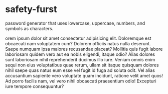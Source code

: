 # safety-furst
password generator that uses lowercase, uppercase, numbers, and symbols as characters.





orem ipsum dolor sit amet consectetur adipisicing elit. Doloremque est obcaecati nam voluptatem cum? Dolorem officiis natus nulla deserunt. Saepe numquam ipsa maiores recusandae placeat? Mollitia quis fugit labore laboriosam quidem vero aut ea nobis eligendi, itaque odio? Alias dolores sunt laboriosam nihil reprehenderit ducimus illo iure. Veniam omnis enim sequi non eius voluptatibus quae rerum, ullam sit itaque quisquam dolores nihil saepe quas natus eum esse vel fugit id fuga ad soluta odit. Vel alias accusantium sapiente vero voluptate quam incidunt, ratione velit amet quos! Ad porro facilis nam, vel vero nihil obcaecati praesentium odio! Excepturi iure tempore consequuntur?
